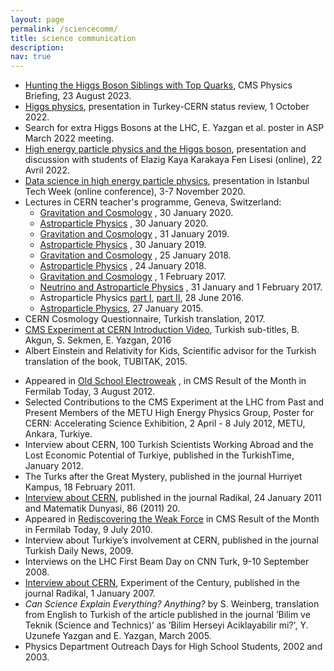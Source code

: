 ```yaml
---
layout: page
permalink: /sciencecomm/
title: science communication
description: 
nav: true
---
```


* [Hunting the Higgs Boson Siblings with Top Quarks](https://cms.cern/news/hunting-higgs-boson-siblings-top-quarks), CMS Physics Briefing, 23 August 2023.
* [Higgs physics](https://indico.cern.ch/event/1199854/timetable/#20221001 ), presentation in Turkey-CERN status review, 1 October 2022. 
* Search for extra Higgs Bosons at the LHC, E. Yazgan et al. poster in ASP March 2022 meeting. 
* [High energy particle physics and the Higgs boson](https://www.youtube.com/watch?app=desktop&v=U93YQniW9GY ), presentation and discussion with students of Elazig Kaya Karakaya Fen Lisesi (online), 22 Avril 2022.
* [Data science in high energy particle physics](https://www.youtube.com/watch?v=nFrc4nCddFg&t=17120s ), presentation in Istanbul Tech Week (online conference), 3-7 November 2020.
* Lectures in CERN teacher's programme, Geneva, Switzerland:
   * [Gravitation and Cosmology](https://indico.cern.ch/event/853526/contributions/3715355/attachments/1978331/4613295/Astroparcacik_2020_bolum2.pdf) , 30 January 2020.
   * [Astroparticle Physics](https://indico.cern.ch/event/853526/contributions/3715355/attachments/1978331/4613295/Astroparcacik_2020_bolum2.pdf) , 30 January 2020.
   * [Gravitation and Cosmology](https://indico.cern.ch/event/724532/contributions/3266233/attachments/1788272/4613283/Astroparcacik_2019_bolum2.pdf) , 31 January 2019.
   * [Astroparticle Physics](https://indico.cern.ch/event/724532/contributions/3266117/attachments/1787480/2910812/Astroparcacik_2019_bolum1_wo_nu.pdf) , 30 January 2019.
   * [Gravitation and Cosmology](https://indico.cern.ch/event/669040/contributions/2812761/attachments/1589294/4613314/Astroparcacik_2018_bolum2.pdf) , 25 January 2018.
   * [Astroparticle Physics](https://indico.cern.ch/event/669040/contributions/2735861/attachments/1588435/2512494/Astroparcacik_2018_bolum1_neutrinosuz.pdf) , 24 January 2018.
   * [Gravitation and Cosmology](https://indico.cern.ch/event/569790/contributions/2304340/attachments/1336782/4613358/Astroparcacik_2017_bolum2.pdf) , 1 February 2017.
   * [Neutrino and Astroparticle Physics](https://indico.cern.ch/event/569790/contributions/2304355/attachments/1336785/2143811/Astroparcacik_2017_bolum1.pdf) , 31 January and 1 February 2017.
   * Astroparticle Physics [part I](https://indico.cern.ch/event/496615/contributions/1175382/attachments/1227551/1926513/Astroparcacik_2016_bolum1.pdf), [part II](https://indico.cern.ch/event/496615/contributions/1175405/attachments/1227543/1926516/Astroparcacik_2016_bolum2.pdf), 28 June 2016.
   * [Astroparticle Physics](https://indico.cern.ch/event/344432/contributions/1743183/attachments/678198/931760/Astroparcacik.pdf), 27 January 2015.
* CERN Cosmology Questionnaire, Turkish translation, 2017.
* [CMS Experiment at CERN Introduction Video](https://www.youtube.com/watch?v=S99d9BQmGB0), Turkish sub-titles, B. Akgun, S. Sekmen, E.
Yazgan, 2016
* Albert Einstein and Relativity for Kids, Scientific advisor for the Turkish translation of the book, TUBITAK, 2015.
<!---- * [Turkish Scientists at CERN](https://www.sozcu.com.tr/egitim/cerndeki-turk-bilimadamlari.html) , published in the journal Sozcu, 23 February 2005. ---->
* Appeared in [Old School Electroweak](https://www.fnal.gov/pub/today/archive/archive_2012/today12-08-03.html) , in CMS Result of the Month in Fermilab Today, 3 August 2012.
* Selected Contributions to the CMS Experiment at the LHC from Past and Present Members of the METU High Energy Physics Group, Poster for CERN: Accelerating Science Exhibition, 2 April - 8 July 2012, METU, Ankara, Turkiye.
* Interview about CERN, 100 Turkish Scientists Working Abroad and the Lost Economic Potential of Turkiye, published in the TurkishTime, January 2012.
* The Turks after the Great Mystery, published in the journal Hurriyet Kampus, 18 February 2011.
* [Interview about CERN](http://www.radikal.com.tr/hayat/dev-deneyin-turk-arastirmacilari-1037654/), published in the journal Radikal, 24 January 2011 and Matematik Dunyasi, 86 (2011) 20.
* Appeared in [Rediscovering the Weak Force](http://www.fnal.gov/pub/today/archive/archive_2010/today10-07-09.html) in CMS Result of the Month in Fermilab Today, 9 July 2010.
* Interview about Turkiye’s involvement at CERN, published in the journal Turkish Daily News, 2009.
* Interviews on the LHC First Beam Day on CNN Turk, 9-10 September 2008.
* [Interview about CERN](http://www.radikal.com.tr/turkiye/yuzyilin-fizik-deneyi-801842/), Experiment of the Century, published in the journal Radikal, 1 January 2007.
* *Can Science Explain Everything? Anything?* by S. Weinberg, translation from English to Turkish of the article published in the journal ’Bilim ve Teknik (Science and Technics)’ as ’Bilim Herseyi Aciklayabilir mi?', Y. Uzunefe Yazgan and E. Yazgan, March 2005.
* Physics Department Outreach Days for High School Students, 2002 and 2003. 
